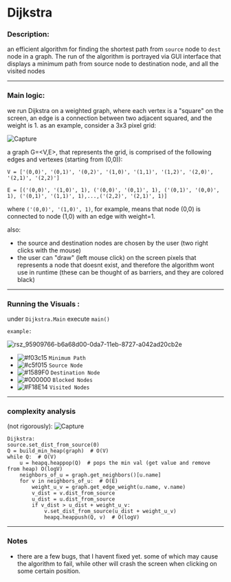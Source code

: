 # Dijkstra

### Description:

an efficient algorithm for finding the shortest path from `source` node to `dest` node in a graph.
The run of the algorithm is portrayed via GUI interface that displays a minimum path from source node to destination node, and all the visited nodes

-------------------------------------------------------------------------------

### Main logic:
we run Dijkstra on a weighted graph, where each vertex is a "square" on the screen, an edge is a connection between two adjacent squared, and the weight is 1.
as an example, consider a 3x3 pixel grid:

![Capture](https://user-images.githubusercontent.com/45313790/95910432-bd81cf80-0da8-11eb-9c98-c9be880a2b4e.JPG)

a graph G=<V,E>, that represents the grid, is comprised of the following edges and vertexes (starting from (0,0)):

`V = ['(0,0)', '(0,1)', '(0,2)', '(1,0)', '(1,1)', '(1,2)', '(2,0)', '(2,1)', '(2,2)']`

`E = [('(0,0)', '(1,0)', 1), ('(0,0)', '(0,1)', 1), ('(0,1)', '(0,0)', 1), ('(0,1)', '(1,1)', 1),...,('(2,2)', '(2,1)', 1)]`

where `('(0,0)', '(1,0)', 1)`, for example, means that node (0,0) is connected to node (1,0) with an edge with weight=1.

also:

- the source and destination nodes are chosen by the user (two right clicks with the mouse)
- the user can "draw" (left mouse click) on the screen pixels that represents a node that doesnt exist, and therefore the algorithm wont use in runtime (these can be thought of as barriers, and they are colored black) 
  
 -------------------------------------------------------------------------------

### Running the Visuals :
under `Dijkstra.Main` execute `main()`

    example:
    
   ![rsz_95909766-b6a68d00-0da7-11eb-8727-a042ad20cb2e](https://user-images.githubusercontent.com/45313790/95911645-6bda4480-0daa-11eb-8856-638577e496d2.jpg)


- ![#f03c15](https://via.placeholder.com/15/f03c15/000000?text=+) `Minimum Path`
- ![#c5f015](https://via.placeholder.com/15/c5f015/000000?text=+) `Source Node`
- ![#1589F0](https://via.placeholder.com/15/1589F0/000000?text=+) `Destination Node`
- ![#000000](https://via.placeholder.com/15/000000/000000?text=+) `Blocked Nodes`
- ![#F18E14](https://via.placeholder.com/15/F18E14/000000?text=+) `Visited Nodes`
    
 -------------------------------------------------------------------------------

### complexity analysis
  (not rigorously):
  ![Capture](https://user-images.githubusercontent.com/45313790/95630833-36bcb200-0a8b-11eb-8417-f91872504541.JPG)

    
    
    Dijkstra:
    source.set_dist_from_source(0)
    Q = build_min_heap(graph)  # O(V)
    while Q:  # O(V)
        u = heapq.heappop(Q)  # pops the min val (get value and remove from heap) O(logV)
        neighbors_of_u = graph.get_neighbors()[u.name]
        for v in neighbors_of_u:  # O(E)
            weight_u_v = graph.get_edge_weight(u.name, v.name)
            v_dist = v.dist_from_source
            u_dist = u.dist_from_source
            if v_dist > u_dist + weight_u_v:
                v.set_dist_from_source(u_dist + weight_u_v)
                heapq.heappush(Q, v)  # O(logV)
-------------------------------------------------------------------------------
  
### Notes
- there are a few bugs, that I havent fixed yet. some of which may cause the algorithm to fail, while other will crash the screen when clicking on some certain position.


